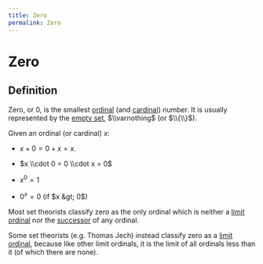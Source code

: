 ```yaml
---
title: Zero
permalink: Zero
---
```

# Zero











## Definition

Zero, or $0$, is the smallest
[ordinal](Ordinal "Ordinal")
(and
[cardinal](Cardinal "Cardinal"))
number. It is usually represented by the [empty
set](Empty_set "Empty set"),
$\\varnothing$ (or $\\{\\}$).

Given an ordinal (or cardinal) $x$:

-   $x + 0 = 0 + x = x$.


-   $x \\cdot 0 = 0 \\cdot x = 0$


-   $x^0 = 1$


-   $0^x = 0$ (if $x &gt; 0$)

Most set theorists classify zero as the only ordinal which is neither a
[limit
ordinal](Limit_ordinal "Limit ordinal")
nor the
[successor](Successor_ordinal "Successor ordinal")
of any ordinal.

Some set theorists (e.g. Thomas Jech) instead classify zero as a [limit
ordinal](Limit_ordinal "Limit ordinal"),
because like other limit ordinals, it is the limit of all ordinals less
than it (of which there are none).


